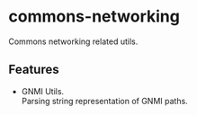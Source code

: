 # commons-networking

Commons networking related utils.

## Features
* GNMI Utils.  
  Parsing string representation of GNMI paths.

